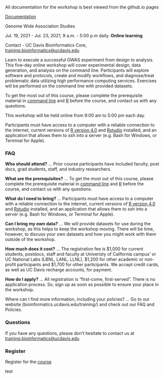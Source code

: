 All documentation for the workshop is best viewed from the github.io pages

[Documentation](https://ucdavis-bioinformatics-training.github.io/2021-July-Genome-Wide-Association-Studies/)

Genome Wide Association Studies

Jul. 19, 2021 - Jul. 23, 2021, 9 a.m. - 5:00 p.m daily. **Online learning**

Contact - UC Davis Bioinformatics Core, [training.bioinformatics@ucdavis.edu](mailto:training.bioinformatics@ucdavis.edu)

Learn to execute a successful GWAS experiment from design to analysis. This five-day online workshop will cover experimental design, data generation, and analysis on the command line. Participants will explore software and protocols, create and modify workflows, and diagnose/treat problematic data utilizing high performance computing services. Exercises will be performed on the command line with provided datasets.

To get the most out of this course, please complete the prerequisite material in [command line](base/cli_prerequisites) and [R](base/r_prerequisites) before the course, and contact us with any questions.

This workshop will be held online from 9:00 am to 5:00 pm each day.

Participants must have access to a computer with a reliable connection to the internet, current versions of [R version 4.0](https://cloud.r-project.org/) and [Rstudio](https://rstudio.com/products/rstudio/download/#download) installed, and an application that allows them to ssh into a server (e.g. Bash for Windows, or Terminal for Apple).

### FAQ

**Who should attend?** … Prior course participants have included faculty, post docs, grad students, staff, and industry researchers.

**What are the prerequisites?** … To get the most out of this course, please complete the prerequisite material in [command line](base/cli_prerequisites) and [R](base/r_prerequisites) before the course, and contact us with any questions.

**What do I need to bring?** … Participants must have access to a computer with a reliable connection to the internet, current versions of [R version 4.0](https://cloud.r-project.org/) and [Rstudio](https://rstudio.com/products/rstudio/download/#download) installed, and an application that allows them to ssh into a server (e.g. Bash for Windows, or Terminal for Apple).

**Can I bring my own data?** … We will provide datasets for use during the workshop, as this helps to keep the workshop moving. There will be time, however, to discuss your own datasets and how you might work with them outside of the workshop.

**How much does it cost?** … The registration fee is $1,000 for current students, postdocs, staff and faculty at Univeristy of California campus' or UC National Labs (LBNL, LANL, LLNL), $1,200 for other academic or non-profit participants and $1,700 for other participants. We accept credit cards, as well as UC Davis recharge accounts, for payment.

**How do I apply?** … All registration is “first-come, first-served”. There is no application process.  So, sign up as soon as possible to ensure your place in the workshop.

Where can I find more information, including your policies?  ... Go to our website (bioinformatics.ucdavis.edu/training/) and check out our FAQ and Policies.

### Questions

If you have any questions, please don’t hesitate to contact us at [training.bioinformatics@ucdavis.edu](mailto:training.bioinformatics@ucdavis.edu)


### Register

Register for the [course](https://registration.genomecenter.ucdavis.edu/events/gwas_july_2021/)

test
